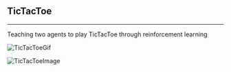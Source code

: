 ## TicTacToe
--- 
Teaching two agents to play TicTacToe through reinforcement learning 


![TicTacToeGif](https://github.com/MaiteFlores/TicTacToe/blob/main/tic_tac_toe.gif)

![TicTacToeImage](https://github.com/MaiteFlores/TicTacToe/blob/main/Screen%20Shot%202020-12-13%20at%2011.00.14%20PM.png)

